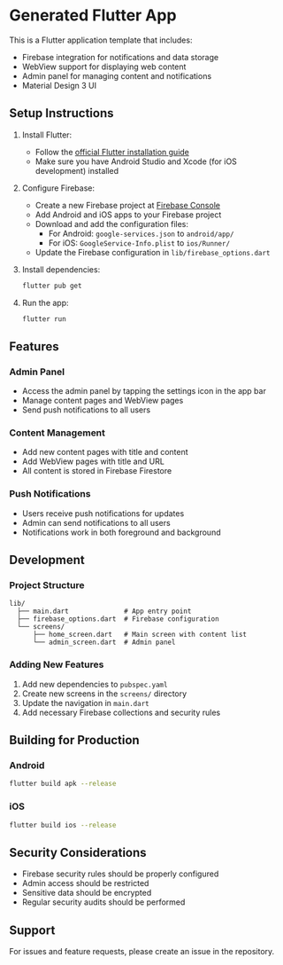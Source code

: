 # Generated Flutter App

This is a Flutter application template that includes:
- Firebase integration for notifications and data storage
- WebView support for displaying web content
- Admin panel for managing content and notifications
- Material Design 3 UI

## Setup Instructions

1. Install Flutter:
   - Follow the [official Flutter installation guide](https://flutter.dev/docs/get-started/install)
   - Make sure you have Android Studio and Xcode (for iOS development) installed

2. Configure Firebase:
   - Create a new Firebase project at [Firebase Console](https://console.firebase.google.com)
   - Add Android and iOS apps to your Firebase project
   - Download and add the configuration files:
     - For Android: `google-services.json` to `android/app/`
     - For iOS: `GoogleService-Info.plist` to `ios/Runner/`
   - Update the Firebase configuration in `lib/firebase_options.dart`

3. Install dependencies:
   ```bash
   flutter pub get
   ```

4. Run the app:
   ```bash
   flutter run
   ```

## Features

### Admin Panel
- Access the admin panel by tapping the settings icon in the app bar
- Manage content pages and WebView pages
- Send push notifications to all users

### Content Management
- Add new content pages with title and content
- Add WebView pages with title and URL
- All content is stored in Firebase Firestore

### Push Notifications
- Users receive push notifications for updates
- Admin can send notifications to all users
- Notifications work in both foreground and background

## Development

### Project Structure
```
lib/
  ├── main.dart              # App entry point
  ├── firebase_options.dart  # Firebase configuration
  └── screens/
      ├── home_screen.dart   # Main screen with content list
      └── admin_screen.dart  # Admin panel
```

### Adding New Features
1. Add new dependencies to `pubspec.yaml`
2. Create new screens in the `screens/` directory
3. Update the navigation in `main.dart`
4. Add necessary Firebase collections and security rules

## Building for Production

### Android
```bash
flutter build apk --release
```

### iOS
```bash
flutter build ios --release
```

## Security Considerations
- Firebase security rules should be properly configured
- Admin access should be restricted
- Sensitive data should be encrypted
- Regular security audits should be performed

## Support
For issues and feature requests, please create an issue in the repository. 